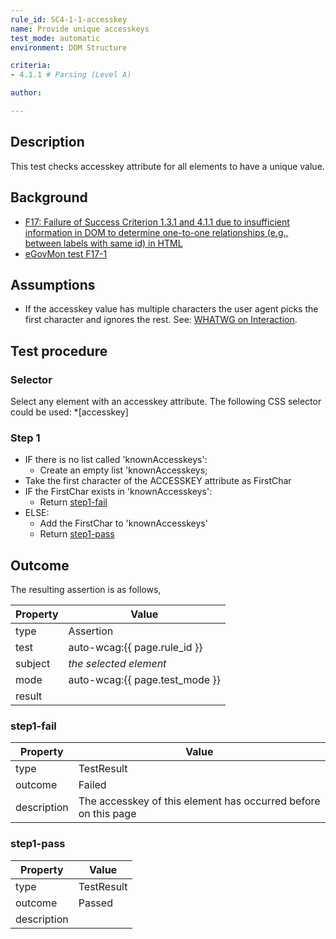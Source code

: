 ```yaml
---
rule_id: SC4-1-1-accesskey
name: Provide unique accesskeys
test_mode: automatic
environment: DOM Structure

criteria:
- 4.1.1 # Parsing (Level A)

author:

---
```


## Description

This test checks accesskey attribute for all elements to have a unique value.

## Background

- [F17: Failure of Success Criterion 1.3.1 and 4.1.1 due to insufficient information in DOM to determine one-to-one relationships (e.g., between labels with same id) in HTML](http://www.w3.org/TR/2014/NOTE-WCAG20-TECHS-20140311/F17)
- [eGovMon test F17-1](http://wiki.egovmon.no/wiki/SC4.1.1#ID:_F17-1)

## Assumptions

- If the accesskey value has multiple characters the user agent picks the first character and ignores the rest. See: [WHATWG on Interaction](http://www.whatwg.org/specs/web-apps/current-work/multipage/interaction.html#the-accesskey-attribute).

## Test procedure

### Selector

Select any element with an accesskey attribute. The following CSS selector could be used: *[accesskey]

### Step 1

- IF there is no list called 'knownAccesskeys':
  -  Create an empty list 'knownAccesskeys;
- Take the first character of the ACCESSKEY attribute as FirstChar
- IF the FirstChar exists in 'knownAccesskeys':
  - Return [step1-fail](#step1-fail)
- ELSE:
  - Add the FirstChar to 'knownAccesskeys'
  - Return [step1-pass](#step1-pass)

## Outcome

The resulting assertion is as follows,

| Property | Value
|----------|----------
| type     | Assertion
| test     | auto-wcag:{{ page.rule_id }}
| subject  | *the selected element*
| mode     | auto-wcag:{{ page.test_mode }}
| result   | <One TestResult from below>

### step1-fail

| Property    | Value
|-------------|----------
| type        | TestResult
| outcome     | Failed
| description | The accesskey of this element has occurred before on this page

### step1-pass

| Property    | Value
|-------------|----------
| type        | TestResult
| outcome     | Passed
| description |

